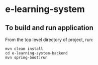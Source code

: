 # e-learning-system

## To build and run application
From the top level directory of project, run: 
```
mvn clean install
cd e-learning-system-backend
mvn spring-boot:run
```
